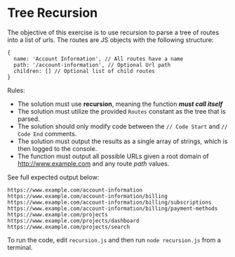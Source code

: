 # Tree Recursion
The objective of this exercise is to use recursion to parse a tree of routes into a list of urls. The routes are JS objects with the following structure:
```javasscript
{
  name: 'Account Information', // All routes have a name
  path: '/account-information', // Optional Url path
  children: [] // Optional list of child routes
}
```
Rules:
- The solution must use **recursion**, meaning the function ***must call itself***
- The solution must utilize the provided `Routes` constant as the tree that is parsed.
- The solution should only modify code between the `// Code Start` and `// Code End` comments. 
- The solution must output the results as a single array of strings, which is then logged to the console.
- The function must output all possible URLs given a root domain of http://www.example.com and any route *path* values.

See full expected output below:
```
https://www.example.com/account-information
https://www.example.com/account-information/billing
https://www.example.com/account-information/billing/subscriptions
https://www.example.com/account-information/billing/payment-methods
https://www.example.com/projects
https://www.example.com/projects/dashboard
https://www.example.com/projects/search
```

To run the code, edit `recursion.js` and then run `node recursion.js` from a terminal.
